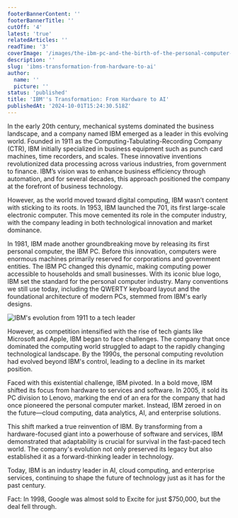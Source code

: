 ```yaml
---
footerBannerContent: ''
footerBannerTitle: ''
cutOff: '4'
latest: 'true'
relatedArticles: ''
readTime: '3'
coverImage: '/images/the-ibm-pc-and-the-birth-of-the-personal-computer-industry-I5OT.webp'
description: ''
slug: 'ibms-transformation-from-hardware-to-ai'
author:
  name: ''
  picture: ''
status: 'published'
title: 'IBM''s Transformation: From Hardware to AI'
publishedAt: '2024-10-01T15:24:30.518Z'
---
```


In the early 20th century, mechanical systems dominated the business landscape, and a company named IBM emerged as a leader in this evolving world. Founded in 1911 as the Computing-Tabulating-Recording Company (CTR), IBM initially specialized in business equipment such as punch card machines, time recorders, and scales. These innovative inventions revolutionized data processing across various industries, from government to finance. IBM’s vision was to enhance business efficiency through automation, and for several decades, this approach positioned the company at the forefront of business technology.

However, as the world moved toward digital computing, IBM wasn’t content with sticking to its roots. In 1953, IBM launched the 701, its first large-scale electronic computer. This move cemented its role in the computer industry, with the company leading in both technological innovation and market dominance.

In 1981, IBM made another groundbreaking move by releasing its first personal computer, the IBM PC. Before this innovation, computers were enormous machines primarily reserved for corporations and government entities. The IBM PC changed this dynamic, making computing power accessible to households and small businesses. With its iconic blue logo, IBM set the standard for the personal computer industry. Many conventions we still use today, including the QWERTY keyboard layout and the foundational architecture of modern PCs, stemmed from IBM's early designs.

![IBM's evolution from 1911 to a tech leader](/images/the-ibm-pc-and-the-birth-of-the-personal-computer-industry-k2ND.webp)

However, as competition intensified with the rise of tech giants like Microsoft and Apple, IBM began to face challenges. The company that once dominated the computing world struggled to adapt to the rapidly changing technological landscape. By the 1990s, the personal computing revolution had evolved beyond IBM's control, leading to a decline in its market position.

Faced with this existential challenge, IBM pivoted. In a bold move, IBM shifted its focus from hardware to services and software. In 2005, it sold its PC division to Lenovo, marking the end of an era for the company that had once pioneered the personal computer market. Instead, IBM zeroed in on the future—cloud computing, data analytics, AI, and enterprise solutions.

This shift marked a true reinvention of IBM. By transforming from a hardware-focused giant into a powerhouse of software and services, IBM demonstrated that adaptability is crucial for survival in the fast-paced tech world. The company's evolution not only preserved its legacy but also established it as a forward-thinking leader in technology.

Today, IBM is an industry leader in AI, cloud computing, and enterprise services, continuing to shape the future of technology just as it has for the past century.

Fact: In 1998, Google was almost sold to Excite for just $750,000, but the deal fell through.